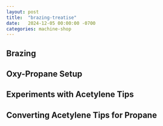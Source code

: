 ```yaml
---
layout: post
title:  "brazing-treatise"
date:   2024-12-05 00:00:00 -0700
categories: machine-shop
---
```


## Brazing

## Oxy-Propane Setup

## Experiments with Acetylene Tips

## Converting Acetylene Tips for Propane
